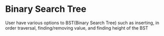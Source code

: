 # Binary Search Tree
User have various options to BST(Binary Search Tree) such as inserting, in order traversal, finding/removing value, and finding height of the BST 

